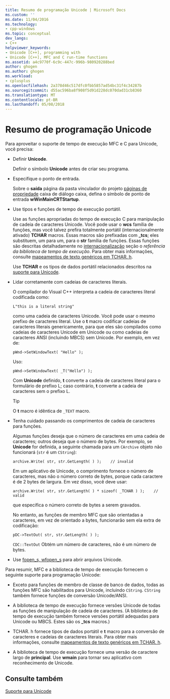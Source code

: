 ```yaml
---
title: Resumo de programação Unicode | Microsoft Docs
ms.custom: ''
ms.date: 11/04/2016
ms.technology:
- cpp-windows
ms.topic: conceptual
dev_langs:
- C++
helpviewer_keywords:
- Unicode [C++], programming with
- Unicode [C++], MFC and C run-time functions
ms.assetid: a4c9770f-6c9c-447c-996b-980920288bed
author: ghogen
ms.author: ghogen
ms.workload:
- cplusplus
ms.openlocfilehash: 2a378d46c517dfc0fbb5857ad54bc31f4c34287b
ms.sourcegitcommit: d55ac596ba8f908f5d91d228dc070dad31cb8360
ms.translationtype: MT
ms.contentlocale: pt-BR
ms.lasthandoff: 05/08/2018
---
```

# <a name="unicode-programming-summary"></a>Resumo de programação Unicode
Para aproveitar o suporte de tempo de execução MFC e C para Unicode, você precisa:  
  
-   Definir **Unicode**.  
  
     Definir o símbolo **Unicode** antes de criar seu programa.  
  
-   Especifique o ponto de entrada.  
  
     Sobre o **saída** página da pasta vinculador do projeto [páginas de propriedade](../ide/property-pages-visual-cpp.md) caixa de diálogo caixa, defina o símbolo de ponto de entrada **wWinMainCRTStartup**.  
  
-   Use tipos e funções de tempo de execução portátil.  
  
     Use as funções apropriadas do tempo de execução C para manipulação de cadeia de caracteres Unicode. Você pode usar o **wcs** família de funções, mas você talvez prefira totalmente portátil (internacionalmente ativado) **TCHAR** macros. Essas macros são prefixadas com **_tcs**; eles substituem, um para um, para o **str** família de funções. Essas funções são descritas detalhadamente no [internacionalização](../c-runtime-library/internationalization.md) seção o *referência da biblioteca de tempo de execução*. Para obter mais informações, consulte [mapeamentos de texto genéricos em TCHAR. h](../text/generic-text-mappings-in-tchar-h.md).  
  
     Use **TCHAR** e os tipos de dados portátil relacionados descritos na [suporte para Unicode](../text/support-for-unicode.md).  
  
-   Lidar corretamente com cadeias de caracteres literais.  
  
     O compilador do Visual C++ interpreta a cadeia de caracteres literal codificada como:  
  
    ```  
    L"this is a literal string"  
    ```  
  
     como uma cadeia de caracteres Unicode. Você pode usar o mesmo prefixo de caracteres literal. Use o **t** macro codificar cadeias de caracteres literais genericamente, para que eles são compilados como cadeias de caracteres Unicode em Unicode ou como cadeias de caracteres ANSI (incluindo MBCS) sem Unicode. Por exemplo, em vez de:  
  
    ```  
    pWnd->SetWindowText( "Hello" );  
    ```  
  
     Uso:  
  
    ```  
    pWnd->SetWindowText( _T("Hello") );  
    ```  
  
     Com **Unicode** definido, **t** converte a cadeia de caracteres literal para o formulário de prefixo L; caso contrário, **t** converte a cadeia de caracteres sem o prefixo L.  
  
    > [!TIP]
    >  O **t** macro é idêntica de `_TEXT` macro.  
  
-   Tenha cuidado passando os comprimentos de cadeia de caracteres para funções.  
  
     Algumas funções deseja que o número de caracteres em uma cadeia de caracteres; outros deseja que o número de bytes. Por exemplo, se **Unicode** for definida, a seguinte chamada para um `CArchive` objeto não funcionará (`str` é um `CString`):  
  
    ```  
    archive.Write( str, str.GetLength( ) );    // invalid  
    ```  
  
     Em um aplicativo de Unicode, o comprimento fornece o número de caracteres, mas não o número correto de bytes, porque cada caractere é de 2 bytes de largura. Em vez disso, você deve usar:  
  
    ```  
    archive.Write( str, str.GetLength( ) * sizeof( _TCHAR ) );    // valid  
    ```  
  
     que especifica o número correto de bytes a serem gravados.  
  
     No entanto, as funções de membro MFC que são orientadas a caracteres, em vez de orientado a bytes, funcionarão sem ela extra de codificação:  
  
    ```  
    pDC->TextOut( str, str.GetLength( ) );  
    ```  
  
     `CDC::TextOut` Obtém um número de caracteres, não é um número de bytes.  
  
-   Use [fopen_s, wfopen_s](../c-runtime-library/reference/fopen-s-wfopen-s.md) para abrir arquivos Unicode.  
  
 Para resumir, MFC e a biblioteca de tempo de execução fornecem o seguinte suporte para programação Unicode:  
  
-   Exceto para funções de membro de classe de banco de dados, todas as funções MFC são habilitados para Unicode, incluindo `CString`. `CString` também fornece funções de conversão Unicode/ANSI.  
  
-   A biblioteca de tempo de execução fornece versões Unicode de todas as funções de manipulação de cadeia de caracteres. (A biblioteca de tempo de execução também fornece versões portátil adequadas para Unicode ou MBCS. Estes são os **_tcs** macros.)  
  
-   TCHAR. h fornece tipos de dados portátil e **t** macro para a conversão de caracteres e cadeias de caracteres literais. Para obter mais informações, consulte [mapeamentos de texto genéricos em TCHAR. h](../text/generic-text-mappings-in-tchar-h.md).  
  
-   A biblioteca de tempo de execução fornece uma versão de caractere largo de **principal**. Use **wmain** para tornar seu aplicativo com reconhecimento de Unicode.  
  
## <a name="see-also"></a>Consulte também  
 [Suporte para Unicode](../text/support-for-unicode.md)